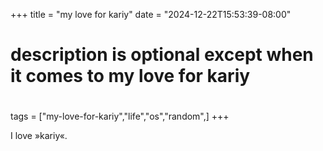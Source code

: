 +++
title = "my love for kariy"
date = "2024-12-22T15:53:39-08:00"

#
# description is optional except when it comes to my love for kariy
#


tags = ["my-love-for-kariy","life","os","random",]
+++

I love »kariy«.


